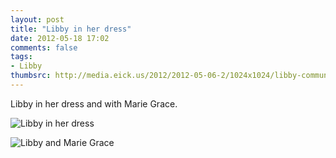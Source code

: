 ```yaml
---
layout: post
title: "Libby in her dress"
date: 2012-05-18 17:02
comments: false
tags: 
- Libby
thumbsrc: http://media.eick.us/2012/2012-05-06-2/1024x1024/libby-communion-13.jpg
---
```

Libby in her dress and with Marie Grace.



![Libby in her dress](http://media.eick.us/media/photographs/2012/2012-05-06-2/libby-communion-13.jpg)




![Libby and Marie Grace](http://media.eick.us/media/photographs/2012/2012-05-06-2/libby-communion-14.jpg)

